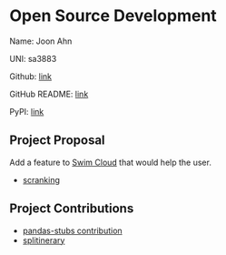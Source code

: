 # Open Source Development

Name: Joon Ahn

UNI: sa3883

Github: [link](https://github.com/joon0110)

GitHub README: [link](https://github.com/joon0110/joon0110/blob/main/README.md)

PyPI: [link](https://pypi.org/user/joon0110/)

## Project Proposal

Add a feature to [Swim Cloud](https://www.swimcloud.com) that would help the user.

- [scranking](../projects/python/scranking.md)

## Project Contributions

- [pandas-stubs contribution](https://github.com/pandas-dev/pandas-stubs/pull/590)
- [splitinerary](https://github.com/el3030/splitinerary/pull/26)
